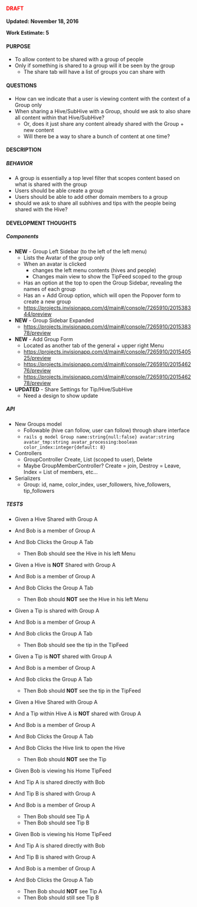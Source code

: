 <h4 style='color: red;'>DRAFT</h4>

**Updated: November 18, 2016**

**Work Estimate: 5**

#### PURPOSE
- To allow content to be shared with a group of people
- Only if something is shared to a group will it be seen by the group
    - The share tab will have a list of groups you can share with

#### QUESTIONS
- How can we indicate that a user is viewing content with the context of a Group only
- When sharing a Hive/SubHive with a Group, should we ask to also share all content within that Hive/SubHive?
  + Or, does it just share any content already shared with the Group + new content
  + Will there be a way to share a bunch of content at one time?

#### DESCRIPTION
##### BEHAVIOR
- A group is essentially a top level filter that scopes content based on what is shared with the group
- Users should be able create a group
- Users should be able to add other domain members to a group
- should we ask to share all subhives and tips with the people being shared with the Hive?

#### DEVELOPMENT THOUGHTS
##### Components
- **NEW** - Group Left Sidebar (to the left of the left menu)
  + Lists the Avatar of the group only
  + When an avatar is clicked
    * changes the left menu contents (hives and people)
    * Changes main view to show the TipFeed scoped to the group
  + Has an option at the top to open the Group Sidebar, revealing the names of each group
  + Has an + Add Group option, which will open the Popover form to create a new group
  + https://projects.invisionapp.com/d/main#/console/7265910/201538344/preview
- **NEW** - Group Sidebar Expanded
  + https://projects.invisionapp.com/d/main#/console/7265910/201538378/preview
- **NEW** - Add Group Form
  + Located as another tab of the general + upper right Menu
  + https://projects.invisionapp.com/d/main#/console/7265910/201540525/preview
  + https://projects.invisionapp.com/d/main#/console/7265910/201546276/preview
  + https://projects.invisionapp.com/d/main#/console/7265910/201546278/preview
- **UPDATED** - Share Settings for Tip/Hive/SubHive
  + Need a design to show update

##### API
- New Groups model
  + Followable (hive can follow, user can follow) through share interface
  + `rails g model Group name:string{null:false} avatar:string avatar_tmp:string avatar_processing:boolean color_index:integer{default: 8}`
- Controllers
  + GroupController Create, List (scoped to user), Delete
  + Maybe GroupMemberController? Create = join, Destroy = Leave, Index = List of members, etc...
- Serializers
  + Group: id, name, color_index, user_followers, hive_followers, tip_followers

##### TESTS
- Given a Hive Shared with Group A
- And Bob is a member of Group A
- And Bob Clicks the Group A Tab
  + Then Bob should see the Hive in his left Menu

- Given a Hive is **NOT** Shared with Group A
- And Bob is a member of Group A
- And Bob Clicks the Group A Tab
  + Then Bob should **NOT** see the Hive in his left Menu

- Given a Tip is shared with Group A
- And Bob is a member of Group A
- And Bob clicks the Group A Tab
  + Then Bob should see the tip in the TipFeed

- Given a Tip is **NOT** shared with Group A
- And Bob is a member of Group A
- And Bob clicks the Group A Tab
  + Then Bob should **NOT** see the tip in the TipFeed

- Given a Hive Shared with Group A
- And a Tip within Hive A is **NOT** shared with Group A
- And Bob is a member of Group A
- And Bob Clicks the Group A Tab
- And Bob Clicks the Hive link to open the Hive
  + Then Bob should **NOT** see the Tip

- Given Bob is viewing his Home TipFeed
- And Tip A is shared directly with Bob
- And Tip B is shared with Group A
- And Bob is a member of Group A
  + Then Bob should see Tip A
  + Then Bob should see Tip B

- Given Bob is viewing his Home TipFeed
- And Tip A is shared directly with Bob
- And Tip B is shared with Group A
- And Bob is a member of Group A
- And Bob Clicks the Group A Tab
  + Then Bob should **NOT** see Tip A
  + Then Bob should still see Tip B
